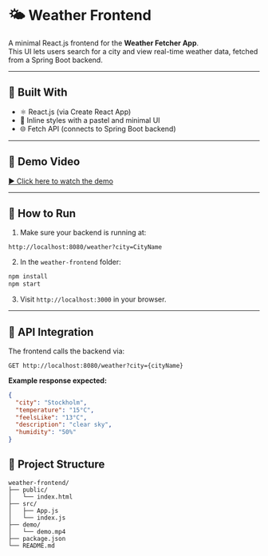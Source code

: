 # 🌤️ Weather Frontend

A minimal React.js frontend for the **Weather Fetcher App**.  
This UI lets users search for a city and view real-time weather data, fetched from a Spring Boot backend.

---

## 🧰 Built With

- ⚛️ React.js (via Create React App)
- 🎨 Inline styles with a pastel and minimal UI
- 🌐 Fetch API (connects to Spring Boot backend)

---

## 🎥 Demo Video

[▶️ Click here to watch the demo](./demo/demo.mp4)

---

## 🚀 How to Run

1. Make sure your backend is running at:
```
http://localhost:8080/weather?city=CityName
```

2. In the `weather-frontend` folder:

```bash
npm install
npm start
```

3. Visit `http://localhost:3000` in your browser.

---

## 🔁 API Integration

The frontend calls the backend via:

```
GET http://localhost:8080/weather?city={cityName}
```

**Example response expected:**

```json
{
  "city": "Stockholm",
  "temperature": "15°C",
  "feelsLike": "13°C",
  "description": "clear sky",
  "humidity": "50%"
}
```

## 📁 Project Structure

```
weather-frontend/
├── public/
│   └── index.html
├── src/
│   ├── App.js        
│   └── index.js
├── demo/
│   └── demo.mp4      
├── package.json
└── README.md         
```
